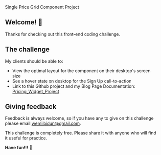 Single Price Grid Component Project

## Welcome! 👋

Thanks for checking out this front-end coding challenge.

## The challenge

My clients should be able to:

- View the optimal layout for the component on their desktop's screen size
- See a hover state on desktop for the Sign Up call-to-action
- Link to this Github project and my Blog Page Documentation: [Pricing_Widget_Project](https://wemiibidun.github.io/my_resume/)

## Giving feedback

Feedback is always welcome, so if you have any to give on this challenge please email wemiibidun@gmail.com.

This challenge is completely free. Please share it with anyone who will find it useful for practice.

**Have fun!!!** 🚀
